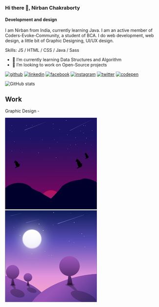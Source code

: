 ### Hi there 👋, Nirban Chakraborty
#### Development and design


I am Nirban from India, currently learning Java. I am an active member of Coders-Evoke-Community, a student of BCA. I do web development, web design, a little bit of Graphic Designing, UI/UX design.

Skills:  JS / HTML / CSS / Java / Sass

- 🌱 I’m currently learning Data Structures and Algorithm 
- 👯 I’m looking to work on Open-Source projects 


[<img src='https://cdn.jsdelivr.net/npm/simple-icons@3.0.1/icons/github.svg' alt='github' height='40'>](https://github.com/nirban256)  [<img src='https://cdn.jsdelivr.net/npm/simple-icons@3.0.1/icons/linkedin.svg' alt='linkedin' height='40'>](https://www.linkedin.com/in/nirban-chakraborty-382778191/)  [<img src='https://cdn.jsdelivr.net/npm/simple-icons@3.0.1/icons/facebook.svg' alt='facebook' height='40'>](https://www.facebook.com/nirban.chakraborty.581)  [<img src='https://cdn.jsdelivr.net/npm/simple-icons@3.0.1/icons/instagram.svg' alt='instagram' height='40'>](https://www.instagram.com/nirban_1327/)  [<img src='https://cdn.jsdelivr.net/npm/simple-icons@3.0.1/icons/twitter.svg' alt='twitter' height='40'>](https://twitter.com/NirbanChakrab10)  [<img src='https://cdn.jsdelivr.net/npm/simple-icons@3.0.1/icons/codepen.svg' alt='codepen' height='40'>](https://codepen.io/nirban256)  

![GitHub stats](https://github-readme-stats.vercel.app/api?username=nirban256&show_icons=true)  



## Work

Graphic Design -

<img src="https://github.com/nirban256/nirban256/blob/main/Sunset-01.png" width = 300 height = 300>   <img src = "https://github.com/nirban256/nirban256/blob/main/SCENERY-01.png" width = 300 height = 300>
